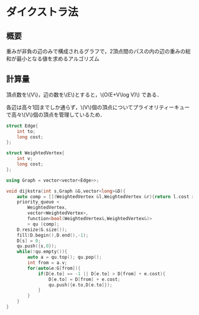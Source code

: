 # ダイクストラ法
## 概要
重みが非負の辺のみで構成されるグラフで，2頂点間のパスの内の辺の重みの総和が最小となる値を求めるアルゴリズム
## 計算量
頂点数を\\(V\\)，辺の数を\\(E\\)とすると，\\(O(E+V\log V)\\) である．

各辺は高々1回までしか通らず，\\(V\\)個の頂点についてプライオリティーキューで高々\\(V\\)個の頂点を管理しているため．

```cpp
struct Edge{
    int to;
    long cost;
};

struct WeightedVertex{
    int v;
    long cost;
};

using Graph = vector<vector<Edge>>;

void dijkstra(int s,Graph &G,vector<long>&D){
    auto comp = [](WeightedVertex &l,WeightedVertex &r){return l.cost > r.cost;};
    priority_queue < 
        WeightedVertex,
        vector<WeightedVertex>,
        function<bool(WeightedVertex&,WeightedVertex&)>
        > qu (comp);
    D.resize(G.size());
    fill(D.begin(),D.end(),-1);
    D[s] = 0;
    qu.push({s,0});
    while(!qu.empty()){
        auto a = qu.top(); qu.pop();
        int from = a.v;
        for(auto&e:G[from]){
            if(D[e.to] == -1 || D[e.to] > D[from] + e.cost){
                D[e.to] = D[from] + e.cost;
                qu.push({e.to,D[e.to]});
            }
        }
    }
}
```

